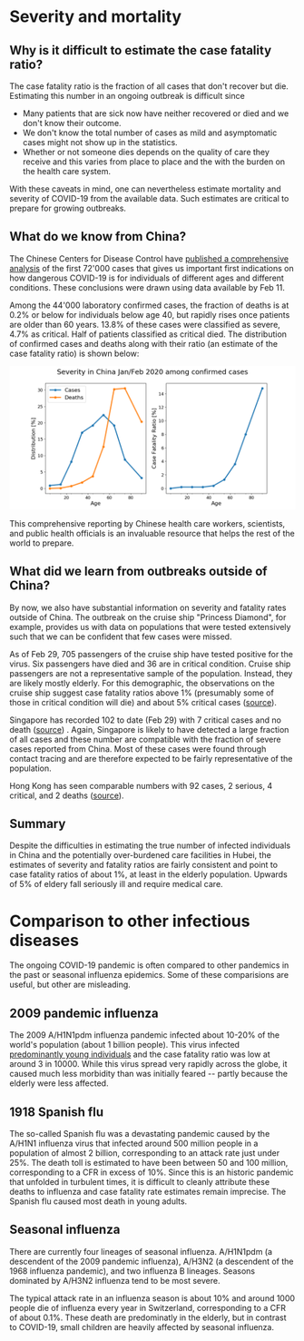 # Severity and mortality

## Why is it difficult to estimate the case fatality ratio?

The case fatality ratio is the fraction of all cases that don't recover but die.
Estimating this number in an ongoing outbreak is difficult since

 * Many patients that are sick now have neither recovered or died and we don't know their outcome.
 * We don't know the total number of cases as mild and asymptomatic cases might not show up in the statistics.
 * Whether or not someone dies depends on the quality of care they receive and this varies from place to place and the with the burden on the health care system.

With these caveats in mind, one can nevertheless estimate mortality and severity of COVID-19 from the available data.
Such estimates are critical to prepare for growing outbreaks.


## What do we know from China?
The Chinese Centers for Disease Control have [published a comprehensive analysis](http://weekly.chinacdc.cn/en/article/id/e53946e2-c6c4-41e9-9a9b-fea8db1a8f51) of the first 72'000 cases that gives us important first indications on how dangerous COVID-19 is for individuals of different ages and different conditions.
These conclusions were drawn using data available by Feb 11.

Among the 44'000 laboratory confirmed cases, the fraction of deaths is at 0.2% or below for individuals below age 40, but rapidly rises once patients are older than 60 years.
13.8% of these cases were classified as severe, 4.7% as critical.
Half of patients classified as critical died.
The distribution of confirmed cases and deaths along with their ratio (an estimate of the case fatality ratio) is shown below:

![CFR_China](/images/CFR_China.png)

This comprehensive reporting by Chinese health care workers, scientists, and public health officials is an invaluable resource that helps the rest of the world to prepare.

## What did we learn from outbreaks outside of China?
By now, we also have substantial information on severity and fatality rates outside of China.
The outbreak on the cruise ship "Princess Diamond", for example, provides us with data on populations that were tested extensively such that we can be confident that few cases were missed.

As of Feb 29, 705 passengers of the cruise ship have tested positive for the virus. Six passengers have died and 36 are in critical condition.
Cruise ship passengers are not a representative sample of the population.
Instead, they are likely mostly elderly.
For this demographic, the observations on the cruise ship suggest case fatality ratios above 1% (presumably some of those in critical condition will die) and about 5% critical cases ([source](https://bnonews.com/index.php/2020/02/the-latest-coronavirus-cases/)).

Singapore has recorded 102 to date (Feb 29) with 7 critical cases and no death ([source](https://bnonews.com/index.php/2020/02/the-latest-coronavirus-cases/))
.
Again, Singapore is likely to have detected a large fraction of all cases and these number are compatible with the fraction of severe cases reported from China.
Most of these cases were found through contact tracing and are therefore expected to be fairly representative of the population.

Hong Kong has seen comparable numbers with 92 cases, 2 serious, 4 critical, and 2 deaths ([source](https://bnonews.com/index.php/2020/02/the-latest-coronavirus-cases/)).


## Summary
Despite the difficulties in estimating the true number of infected individuals in China and the potentially over-burdened care facilities in Hubei, the estimates of severity and fatality ratios are fairly consistent and point to case fatality ratios of about 1%, at least in the elderly population.
Upwards of 5% of eldery fall seriously ill and require medical care.


# Comparison to other infectious diseases
The ongoing COVID-19 pandemic is often compared to other pandemics in the past or seasonal influenza epidemics. Some of these comparisions are useful, but other are misleading.

## 2009 pandemic influenza
The 2009 A/H1N1pdm influenza pandemic infected about 10-20% of the world's population (about 1 billion people).
This virus infected [predominantly young individuals](https://www.thelancet.com/journals/laninf/article/PIIS1473-3099(12)70121-4/fulltext) and the case fatality ratio was low at around 3 in 10000.
While this virus spread very rapidly across the globe, it caused much less morbidity than was initially feared -- partly because the elderly were less affected.

## 1918 Spanish flu
The so-called Spanish flu was a devastating pandemic caused by the A/H1N1 influenza virus that infected around 500 million people in a population of almost 2 billion, corresponding to an attack rate just under 25%.
The death toll is estimated to have been between 50 and 100 million, corresponding to a CFR in excess of 10%.
Since this is an historic pandemic that unfolded in turbulent times, it is difficult to cleanly attribute these deaths to influenza and case fatality rate estimates remain imprecise.
The Spanish flu caused most death in young adults.

## Seasonal influenza
There are currently four lineages of seasonal influenza.
A/H1N1pdm (a descendent of the 2009 pandemic influenza), A/H3N2 (a descendent of the 1968 influenza pandemic), and two influenza B lineages.
Seasons dominated by A/H3N2 influenza tend to be most severe.

The typical attack rate in an influenza season is about 10% and around 1000 people die of influenza every year in Switzerland, corresponding to a CFR of about 0.1%.
These death are predominatly in the elderly, but in contrast to COVID-19, small children are heavily affected by seasonal influenza.
